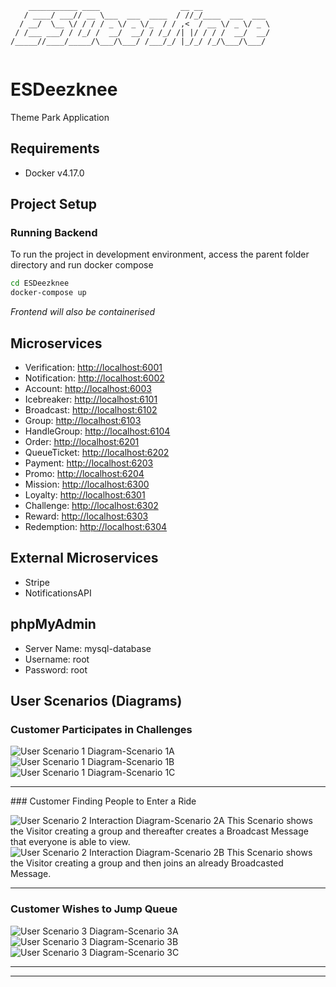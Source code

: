 ```
    ___________ ____                  __ __               
   / ____/ ___// __ \___  ___  ____  / //_/____  ___  ___ 
  / __/  \__ \/ / / / _ \/ _ \/_  / / ,<  / __ \/ _ \/ _ \
 / /___ ___/ / /_/ /  __/  __/ / /_/ /| |/ / / /  __/  __/
/_____//____/_____/\___/\___/ /___/_/ |_/_/ /_/\___/\___/ 
                                                         
```
                                                                                 
# ESDeezknee

Theme Park Application

## Requirements

- Docker v4.17.0

## Project Setup

### Running Backend
To run the project in development environment, access the parent folder directory and run docker compose

```sh
cd ESDeezknee
docker-compose up
```
*Frontend will also be containerised*



## Microservices

- Verification: [http://localhost:6001](http://localhost:6001)
- Notification: [http://localhost:6002](http://localhost:6002)
- Account: [http://localhost:6003](http://localhost:6003)
- Icebreaker: [http://localhost:6101](http://localhost:6101)
- Broadcast: [http://localhost:6102](http://localhost:6102)
- Group: [http://localhost:6103](http://localhost:6103)
- HandleGroup: [http://localhost:6104](http://localhost:6104)
- Order: [http://localhost:6201](http://localhost:6201)
- QueueTicket: [http://localhost:6202](http://localhost:6202)
- Payment: [http://localhost:6203](http://localhost:6203)
- Promo: [http://localhost:6204](http://localhost:6204)
- Mission: [http://localhost:6300](http://localhost:6300)
- Loyalty: [http://localhost:6301](http://localhost:6301)
- Challenge: [http://localhost:6302](http://localhost:6302)
- Reward: [http://localhost:6303](http://localhost:6303)
- Redemption: [http://localhost:6304](http://localhost:6304)

## External Microservices

- Stripe
- NotificationsAPI

## phpMyAdmin

- Server Name: mysql-database
- Username: root
- Password: root

## User Scenarios (Diagrams)


### Customer Participates in Challenges
![User Scenario 1 Diagram-Scenario 1A](https://user-images.githubusercontent.com/73370403/230117241-863a7f2e-cb85-4640-b02e-867058ed665a.jpg)
![User Scenario 1 Diagram-Scenario 1B](https://user-images.githubusercontent.com/73370403/230117266-59599d1c-09cb-4711-a718-1237ee1fc079.jpg)
![User Scenario 1 Diagram-Scenario 1C](https://user-images.githubusercontent.com/73370403/230117288-858d05ad-d4f0-488f-9c4f-1c2a3708a5c8.jpg)




<hr>
### Customer Finding People to Enter a Ride

![User Scenario 2 Interaction Diagram-Scenario 2A](https://user-images.githubusercontent.com/73370403/230115365-344aaf23-16be-49a9-8522-86b9c2afac77.jpg)
This Scenario shows the Visitor creating a group and thereafter creates a Broadcast Message that everyone is able to view.
![User Scenario 2 Interaction Diagram-Scenario 2B](https://user-images.githubusercontent.com/73370403/230115396-2860ec48-1d95-4d52-8bcf-8d1e5dc12fff.jpg)
This Scenario shows the Visitor creating a group and then joins an already Broadcasted Message.
<hr>

### Customer Wishes to Jump Queue
![User Scenario 3 Diagram-Scenario 3A](https://user-images.githubusercontent.com/73370403/230115430-dcc3791c-7c3f-4b1b-af4e-4a1abad66c7e.jpg)
![User Scenario 3 Diagram-Scenario 3B](https://user-images.githubusercontent.com/73370403/230115446-1624b2d1-e225-4889-8daf-0e11037c223b.jpg)
![User Scenario 3 Diagram-Scenario 3C](https://user-images.githubusercontent.com/73370403/230115455-cac5c1b6-3622-46c6-b276-86f6b36b4147.jpg)
<hr>
<hr>
